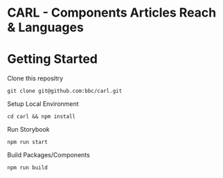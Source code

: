# CARL - Components Articles Reach & Languages

# Getting Started

Clone this repositry
```
git clone git@github.com:bbc/carl.git
```

Setup Local Environment
```
cd carl && npm install
```

Run Storybook
```
npm run start
```

Build Packages/Components
```
npm run build
```